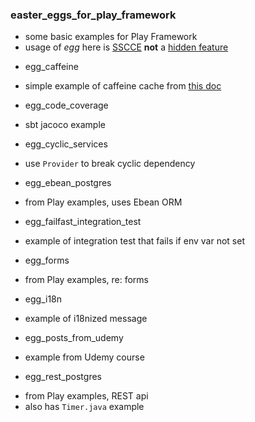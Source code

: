 ### easter_eggs_for_play_framework

- some basic examples for Play Framework 
- usage of *egg* here is [SSCCE](http://sscce.org/) **not** a [hidden feature](https://en.wikipedia.org/wiki/Easter_egg_(media))

* egg_caffeine
- simple example of caffeine cache from [this doc](https://www.playframework.com/documentation/2.8.x/ScalaCache)

* egg_code_coverage
- sbt jacoco example

* egg_cyclic_services
- use `Provider` to break cyclic dependency 

* egg_ebean_postgres
- from Play examples, uses Ebean ORM

* egg_failfast_integration_test
- example of integration test that fails if env var not set

* egg_forms
- from Play examples, re: forms

*  egg_i18n
- example of i18nized message

* egg_posts_from_udemy
- example from Udemy course 

* egg_rest_postgres
- from Play examples, REST api 
- also has `Timer.java` example

